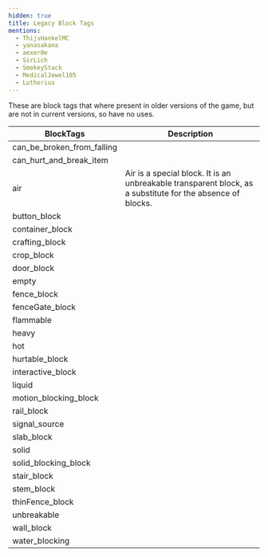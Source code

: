 ```yaml
---
hidden: true
title: Legacy Block Tags
mentions:
  - ThijsHankelMC
  - yanasakana
  - aexer0e
  - SirLich
  - SmokeyStack
  - MedicalJewel105
  - Luthorius
---
```


These are block tags that where present in older versions of the game, but are not in current versions, so have no uses.

| BlockTags                  | Description                                                                                                |
| -------------------------- | ---------------------------------------------------------------------------------------------------------- |
| can_be_broken_from_falling |                                                                                                            |
| can_hurt_and_break_item    |                                                                                                            |
| air                        | Air is a special block. It is an unbreakable transparent block, as a substitute for the absence of blocks. |
| button_block               |                                                                                                            |
| container_block            |                                                                                                            |
| crafting_block             |                                                                                                            |
| crop_block                 |                                                                                                            |
| door_block                 |                                                                                                            |
| empty                      |                                                                                                            |
| fence_block                |                                                                                                            |
| fenceGate_block            |                                                                                                            |
| flammable                  |                                                                                                            |
| heavy                      |                                                                                                            |
| hot                        |                                                                                                            |
| hurtable_block             |                                                                                                            |
| interactive_block          |                                                                                                            |
| liquid                     |                                                                                                            |
| motion_blocking_block      |                                                                                                            |
| rail_block                 |                                                                                                            |
| signal_source              |                                                                                                            |
| slab_block                 |                                                                                                            |
| solid                      |                                                                                                            |
| solid_blocking_block       |                                                                                                            |
| stair_block                |                                                                                                            |
| stem_block                 |                                                                                                            |
| thinFence_block            |                                                                                                            |
| unbreakable                |                                                                                                            |
| wall_block                 |                                                                                                            |
| water_blocking             |                                                                                                            |